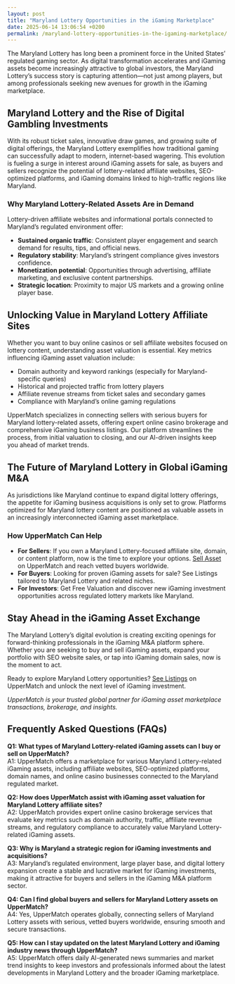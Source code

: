 ```yaml
---
layout: post
title: "Maryland Lottery Opportunities in the iGaming Marketplace"
date: 2025-06-14 13:06:54 +0200
permalink: /maryland-lottery-opportunities-in-the-igaming-marketplace/
---
```

The Maryland Lottery has long been a prominent force in the United States’ regulated gaming sector. As digital transformation accelerates and iGaming assets become increasingly attractive to global investors, the Maryland Lottery’s success story is capturing attention—not just among players, but among professionals seeking new avenues for growth in the iGaming marketplace.

## Maryland Lottery and the Rise of Digital Gambling Investments

With its robust ticket sales, innovative draw games, and growing suite of digital offerings, the Maryland Lottery exemplifies how traditional gaming can successfully adapt to modern, internet-based wagering. This evolution is fueling a surge in interest around iGaming assets for sale, as buyers and sellers recognize the potential of lottery-related affiliate websites, SEO-optimized platforms, and iGaming domains linked to high-traffic regions like Maryland.

### Why Maryland Lottery-Related Assets Are in Demand

Lottery-driven affiliate websites and informational portals connected to Maryland’s regulated environment offer:

- **Sustained organic traffic**: Consistent player engagement and search demand for results, tips, and official news.
- **Regulatory stability**: Maryland’s stringent compliance gives investors confidence.
- **Monetization potential**: Opportunities through advertising, affiliate marketing, and exclusive content partnerships.
- **Strategic location**: Proximity to major US markets and a growing online player base.

## Unlocking Value in Maryland Lottery Affiliate Sites

Whether you want to buy online casinos or sell affiliate websites focused on lottery content, understanding asset valuation is essential. Key metrics influencing iGaming asset valuation include:

- Domain authority and keyword rankings (especially for Maryland-specific queries)
- Historical and projected traffic from lottery players
- Affiliate revenue streams from ticket sales and secondary games
- Compliance with Maryland’s online gaming regulations

UpperMatch specializes in connecting sellers with serious buyers for Maryland lottery-related assets, offering expert online casino brokerage and comprehensive iGaming business listings. Our platform streamlines the process, from initial valuation to closing, and our AI-driven insights keep you ahead of market trends.

## The Future of Maryland Lottery in Global iGaming M&A

As jurisdictions like Maryland continue to expand digital lottery offerings, the appetite for iGaming business acquisitions is only set to grow. Platforms optimized for Maryland lottery content are positioned as valuable assets in an increasingly interconnected iGaming asset marketplace.

### How UpperMatch Can Help

- **For Sellers**: If you own a Maryland Lottery-focused affiliate site, domain, or content platform, now is the time to explore your options. [Sell Asset](https://www.uppermatch.com) on UpperMatch and reach vetted buyers worldwide.
- **For Buyers**: Looking for proven iGaming assets for sale? See Listings tailored to Maryland Lottery and related niches.
- **For Investors**: Get Free Valuation and discover new iGaming investment opportunities across regulated lottery markets like Maryland.

## Stay Ahead in the iGaming Asset Exchange

The Maryland Lottery’s digital evolution is creating exciting openings for forward-thinking professionals in the iGaming M&A platform sphere. Whether you are seeking to buy and sell iGaming assets, expand your portfolio with SEO website sales, or tap into iGaming domain sales, now is the moment to act.

Ready to explore Maryland Lottery opportunities? [See Listings](https://www.uppermatch.com) on UpperMatch and unlock the next level of iGaming investment.

*UpperMatch is your trusted global partner for iGaming asset marketplace transactions, brokerage, and insights.*

## Frequently Asked Questions (FAQs)

**Q1: What types of Maryland Lottery-related iGaming assets can I buy or sell on UpperMatch?**  
A1: UpperMatch offers a marketplace for various Maryland Lottery-related iGaming assets, including affiliate websites, SEO-optimized platforms, domain names, and online casino businesses connected to the Maryland regulated market.

**Q2: How does UpperMatch assist with iGaming asset valuation for Maryland Lottery affiliate sites?**  
A2: UpperMatch provides expert online casino brokerage services that evaluate key metrics such as domain authority, traffic, affiliate revenue streams, and regulatory compliance to accurately value Maryland Lottery-related iGaming assets.

**Q3: Why is Maryland a strategic region for iGaming investments and acquisitions?**  
A3: Maryland’s regulated environment, large player base, and digital lottery expansion create a stable and lucrative market for iGaming investments, making it attractive for buyers and sellers in the iGaming M&A platform sector.

**Q4: Can I find global buyers and sellers for Maryland Lottery assets on UpperMatch?**  
A4: Yes, UpperMatch operates globally, connecting sellers of Maryland Lottery assets with serious, vetted buyers worldwide, ensuring smooth and secure transactions.

**Q5: How can I stay updated on the latest Maryland Lottery and iGaming industry news through UpperMatch?**  
A5: UpperMatch offers daily AI-generated news summaries and market trend insights to keep investors and professionals informed about the latest developments in Maryland Lottery and the broader iGaming marketplace.

<script type="application/ld+json">
{
  "@context": "https://schema.org",
  "@type": "BlogPosting",
  "headline": "Maryland Lottery Opportunities in the iGaming Marketplace",
  "description": "Explore how Maryland Lottery-related iGaming assets are attracting global investors. Discover opportunities in buying, selling, and valuing affiliate websites, domains, and online casinos within Maryland's regulated gaming market.",
  "author": {
    "@type": "Person",
    "name": "UpperMatch"
  },
  "publisher": {
    "@type": "Person",
    "name": "UpperMatch"
  },
  "datePublished": "2024-06-01",
  "mainEntityOfPage": {
    "@type": "WebPage",
    "@id": "https://www.uppermatch.com/blog/maryland-lottery-opportunities-igaming-marketplace"
  }
}
</script>

<script type="application/ld+json">
{
  "@context": "https://schema.org",
  "@type": "FAQPage",
  "mainEntity": [
    {
      "@type": "Question",
      "name": "What types of Maryland Lottery-related iGaming assets can I buy or sell on UpperMatch?",
      "acceptedAnswer": {
        "@type": "Answer",
        "text": "UpperMatch offers a marketplace for various Maryland Lottery-related iGaming assets, including affiliate websites, SEO-optimized platforms, domain names, and online casino businesses connected to the Maryland regulated market."
      }
    },
    {
      "@type": "Question",
      "name": "How does UpperMatch assist with iGaming asset valuation for Maryland Lottery affiliate sites?",
      "acceptedAnswer": {
        "@type": "Answer",
        "text": "UpperMatch provides expert online casino brokerage services that evaluate key metrics such as domain authority, traffic, affiliate revenue streams, and regulatory compliance to accurately value Maryland Lottery-related iGaming assets."
      }
    },
    {
      "@type": "Question",
      "name": "Why is Maryland a strategic region for iGaming investments and acquisitions?",
      "acceptedAnswer": {
        "@type": "Answer",
        "text": "Maryland’s regulated environment, large player base, and digital lottery expansion create a stable and lucrative market for iGaming investments, making it attractive for buyers and sellers in the iGaming M&A platform sector."
      }
    },
    {
      "@type": "Question",
      "name": "Can I find global buyers and sellers for Maryland Lottery assets on UpperMatch?",
      "acceptedAnswer": {
        "@type": "Answer",
        "text": "Yes, UpperMatch operates globally, connecting sellers of Maryland Lottery assets with serious, vetted buyers worldwide, ensuring smooth and secure transactions."
      }
    },
    {
      "@type": "Question",
      "name": "How can I stay updated on the latest Maryland Lottery and iGaming industry news through UpperMatch?",
      "acceptedAnswer": {
        "@type": "Answer",
        "text": "UpperMatch offers daily AI-generated news summaries and market trend insights to keep investors and professionals informed about the latest developments in Maryland Lottery and the broader iGaming marketplace."
      }
    }
  ]
}
</script>